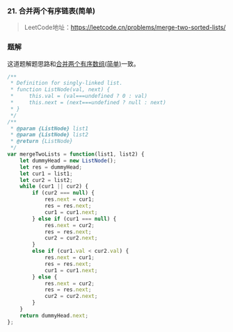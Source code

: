### 21. 合并两个有序链表(简单)
>LeetCode地址：https://leetcode.cn/problems/merge-two-sorted-lists/

### 题解

这道题解题思路和[合并两个有序数组(简单)](https://github.com/kerwin-ly/Blog/blob/master/algorithm/array/88.%20%E5%90%88%E5%B9%B6%E4%B8%A4%E4%B8%AA%E6%9C%89%E5%BA%8F%E6%95%B0%E7%BB%84(%E7%AE%80%E5%8D%95).md)一致。
```js
/**
 * Definition for singly-linked list.
 * function ListNode(val, next) {
 *     this.val = (val===undefined ? 0 : val)
 *     this.next = (next===undefined ? null : next)
 * }
 */
/**
 * @param {ListNode} list1
 * @param {ListNode} list2
 * @return {ListNode}
 */
var mergeTwoLists = function(list1, list2) {
    let dummyHead = new ListNode();
    let res = dummyHead;
    let cur1 = list1;
    let cur2 = list2;
    while (cur1 || cur2) {
        if (cur2 === null) {
            res.next = cur1;
            res = res.next;
            cur1 = cur1.next;
        } else if (cur1 === null) {
            res.next = cur2;
            res = res.next;
            cur2 = cur2.next;
        }
        else if (cur1.val < cur2.val) {
            res.next = cur1;
            res = res.next;
            cur1 = cur1.next; 
        } else {
            res.next = cur2;
            res = res.next;
            cur2 = cur2.next;
        }
    }
    return dummyHead.next;
};
```
